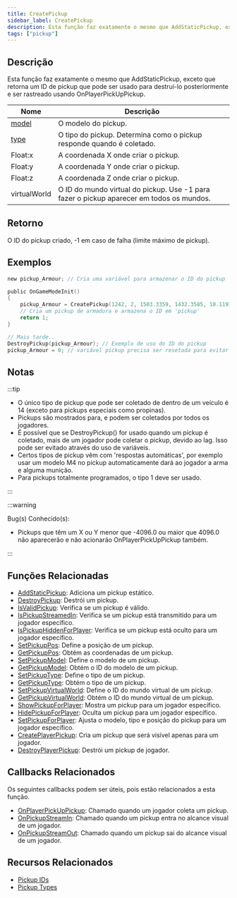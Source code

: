 ```yaml
---
title: CreatePickup
sidebar_label: CreatePickup
description: Esta função faz exatamente o mesmo que AddStaticPickup, exceto que retorna um ID de pickup que pode ser usado para destruí-lo posteriormente e ser rastreado usando OnPlayerPickUpPickup.
tags: ["pickup"]
---
```


## Descrição

Esta função faz exatamente o mesmo que AddStaticPickup, exceto que retorna um ID de pickup que pode ser usado para destruí-lo posteriormente e ser rastreado usando OnPlayerPickUpPickup.

| Nome                             | Descrição                                                                          |
| -------------------------------- | ---------------------------------------------------------------------------------- |
| [model](../resources/pickupids)  | O modelo do pickup.                                                                |
| [type](../resources/pickuptypes) | O tipo do pickup. Determina como o pickup responde quando é coletado.             |
| Float:x                          | A coordenada X onde criar o pickup.                                               |
| Float:y                          | A coordenada Y onde criar o pickup.                                               |
| Float:z                          | A coordenada Z onde criar o pickup.                                               |
| virtualWorld                     | O ID do mundo virtual do pickup. Use -1 para fazer o pickup aparecer em todos os mundos. |

## Retorno

O ID do pickup criado, -1 em caso de falha (limite máximo de pickup).

## Exemplos

```c
new pickup_Armour; // Cria uma variável para armazenar o ID do pickup

public OnGameModeInit()
{
    pickup_Armour = CreatePickup(1242, 2, 1503.3359, 1432.3585, 10.1191, -1);
    // Cria um pickup de armadura e armazena o ID em 'pickup'
    return 1;
}

// Mais tarde..
DestroyPickup(pickup_Armour); // Exemplo de uso do ID do pickup
pickup_Armour = 0; // variável pickup precisa ser resetada para evitar conflitos futuros
```

## Notas

:::tip

- O único tipo de pickup que pode ser coletado de dentro de um veículo é 14 (exceto para pickups especiais como propinas).
- Pickups são mostrados para, e podem ser coletados por todos os jogadores.
- É possível que se DestroyPickup() for usado quando um pickup é coletado, mais de um jogador pode coletar o pickup, devido ao lag. Isso pode ser evitado através do uso de variáveis.
- Certos tipos de pickup vêm com 'respostas automáticas', por exemplo usar um modelo M4 no pickup automaticamente dará ao jogador a arma e alguma munição.
- Para pickups totalmente programados, o tipo 1 deve ser usado.

:::

:::warning

Bug(s) Conhecido(s):

- Pickups que têm um X ou Y menor que -4096.0 ou maior que 4096.0 não aparecerão e não acionarão OnPlayerPickUpPickup também.

:::

## Funções Relacionadas

- [AddStaticPickup](AddStaticPickup): Adiciona um pickup estático.
- [DestroyPickup](DestroyPickup): Destrói um pickup.
- [IsValidPickup](IsValidPickup): Verifica se um pickup é válido.
- [IsPickupStreamedIn](IsPickupStreamedIn): Verifica se um pickup está transmitido para um jogador específico.
- [IsPickupHiddenForPlayer](IsPickupHiddenForPlayer): Verifica se um pickup está oculto para um jogador específico.
- [SetPickupPos](SetPickupPos): Define a posição de um pickup.
- [GetPickupPos](GetPickupPos): Obtém as coordenadas de um pickup.
- [SetPickupModel](SetPickupModel): Define o modelo de um pickup.
- [GetPickupModel](GetPickupModel): Obtém o ID do modelo de um pickup.
- [SetPickupType](SetPickupType): Define o tipo de um pickup.
- [GetPickupType](GetPickupType): Obtém o tipo de um pickup.
- [SetPickupVirtualWorld](SetPickupVirtualWorld): Define o ID do mundo virtual de um pickup.
- [GetPickupVirtualWorld](GetPickupVirtualWorld): Obtém o ID do mundo virtual de um pickup.
- [ShowPickupForPlayer](ShowPickupForPlayer): Mostra um pickup para um jogador específico.
- [HidePickupForPlayer](HidePickupForPlayer): Oculta um pickup para um jogador específico.
- [SetPickupForPlayer](SetPickupForPlayer): Ajusta o modelo, tipo e posição do pickup para um jogador específico.
- [CreatePlayerPickup](CreatePlayerPickup): Cria um pickup que será visível apenas para um jogador.
- [DestroyPlayerPickup](DestroyPlayerPickup): Destrói um pickup de jogador.

## Callbacks Relacionados

Os seguintes callbacks podem ser úteis, pois estão relacionados a esta função.

- [OnPlayerPickUpPickup](../callbacks/OnPlayerPickUpPickup): Chamado quando um jogador coleta um pickup.
- [OnPickupStreamIn](../callbacks/OnPickupStreamIn): Chamado quando um pickup entra no alcance visual de um jogador.
- [OnPickupStreamOut](../callbacks/OnPickupStreamOut): Chamado quando um pickup sai do alcance visual de um jogador.

## Recursos Relacionados

- [Pickup IDs](../resources/pickupids)
- [Pickup Types](../resources/pickuptypes)